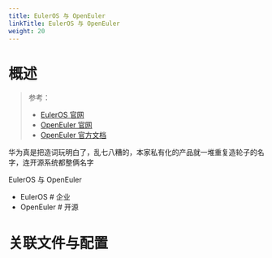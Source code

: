 ```yaml
---
title: EulerOS 与 OpenEuler
linkTitle: EulerOS 与 OpenEuler
weight: 20
---
```


# 概述

> 参考：
>
> - [EulerOS 官网](https://developer.huaweicloud.com/ict/cn/site-euleros/euleros)
> - [OpenEuler 官网](https://www.openeuler.org/zh/)
> - [OpenEuler 官方文档](https://docs.openeuler.org/)

华为真是把造词玩明白了，乱七八糟的，本家私有化的产品就一堆重复造轮子的名字，连开源系统都整俩名字

EulerOS 与 OpenEuler

- EulerOS # 企业
- OpenEuler # 开源

# 关联文件与配置
